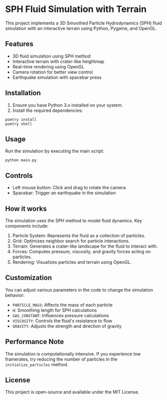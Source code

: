 # SPH Fluid Simulation with Terrain

This project implements a 3D Smoothed Particle Hydrodynamics (SPH) fluid simulation with an interactive terrain using Python, Pygame, and OpenGL.

## Features

- 3D fluid simulation using SPH method
- Interactive terrain with crater-like heightmap
- Real-time rendering using OpenGL
- Camera rotation for better view control
- Earthquake simulation with spacebar press

## Installation

1. Ensure you have Python 3.x installed on your system.
2. Install the required dependencies:

```
poetry install
poetry shell
```

## Usage

Run the simulation by executing the main script:

```
python main.py
```

## Controls

- Left mouse button: Click and drag to rotate the camera
- Spacebar: Trigger an earthquake in the simulation

## How it works

The simulation uses the SPH method to model fluid dynamics. Key components include:

1. Particle System: Represents the fluid as a collection of particles.
2. Grid: Optimizes neighbor search for particle interactions.
3. Terrain: Generates a crater-like landscape for the fluid to interact with.
4. Forces: Computes pressure, viscosity, and gravity forces acting on particles.
5. Rendering: Visualizes particles and terrain using OpenGL.

## Customization

You can adjust various parameters in the code to change the simulation behavior:

- `PARTICLE_MASS`: Affects the mass of each particle
- `H`: Smoothing length for SPH calculations
- `GAS_CONSTANT`: Influences pressure calculations
- `VISCOSITY`: Controls the fluid's resistance to flow
- `GRAVITY`: Adjusts the strength and direction of gravity

## Performance Note

The simulation is computationally intensive. If you experience low framerates, try reducing the number of particles in the `initialize_particles` method.

## License

This project is open-source and available under the MIT License.